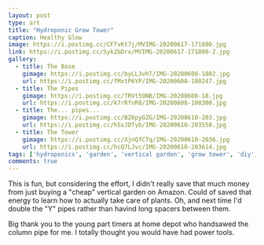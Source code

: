 ```yaml
---
layout: post
type: art
title: "Hydroponic Grow Tower"
caption: Healthy Glow
image: https://i.postimg.cc/CFTvKt7j/MVIMG-20200617-171800.jpg
link: https://i.postimg.cc/Syk2bDrx/MVIMG-20200617-171800-2.jpg
gallery:
  - title: The Base
    gimage: https://i.postimg.cc/byLL3vhT/IMG-20200608-1802.jpg
    url: https://i.postimg.cc/fMxtP6YP/IMG-20200608-180247.jpg
  - title: The Pipes
    gimage: https://i.postimg.cc/TRVt59NB/IMG-20200608-18.jpg
    url: https://i.postimg.cc/k7rRfnR8/IMG-20200608-180308.jpg
  - title: The... pipes...
    gimage: https://i.postimg.cc/BZ6pyGZG/IMG-20200610-203.jpg
    url: https://i.postimg.cc/hSsJDTyb/IMG-20200610-203558.jpg
  - title: The Tower
    gimage: https://i.postimg.cc/XjnQfCTq/IMG-20200610-2036.jpg
    url: https://i.postimg.cc/hcQ7LJvc/IMG-20200610-203614.jpg
tags: ['hydroponics', 'garden', 'vertical garden', 'grow tower', 'diy', 'design', 'food', 'showcase']
comments: true
---
```

This is fun, but considering the effort, I didn't really save that much money from just buying a "cheap" vertical garden on Amazon.  Could of saved that energy to learn how to actually take care of plants.  Oh, and next time I'd double the "Y" pipes rather than havind long spacers between them.

Big thank you to the young part timers at home depot who handsawed the column pipe for me.  I totally thought you would have had power tools.
